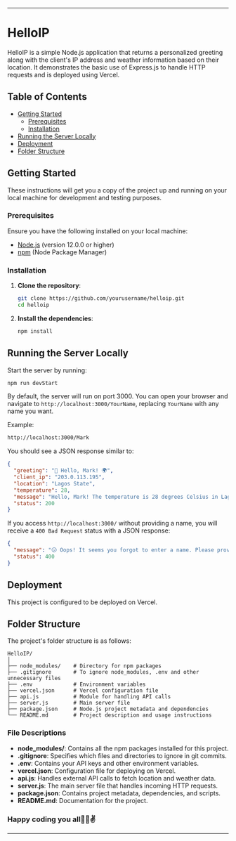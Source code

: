 

---

# HelloIP

HelloIP is a simple Node.js application that returns a personalized greeting along with the client's IP address and weather information based on their location. It demonstrates the basic use of Express.js to handle HTTP requests and is deployed using Vercel.

## Table of Contents

- [Getting Started](#getting-started)
  - [Prerequisites](#prerequisites)
  - [Installation](#installation)
- [Running the Server Locally](#running-the-server-locally)
- [Deployment](#deployment)
- [Folder Structure](#folder-structure)

## Getting Started

These instructions will get you a copy of the project up and running on your local machine for development and testing purposes.

### Prerequisites

Ensure you have the following installed on your local machine:

- [Node.js](https://nodejs.org/) (version 12.0.0 or higher)
- [npm](https://www.npmjs.com/get-npm) (Node Package Manager)

### Installation

1. **Clone the repository**:

   ```sh
   git clone https://github.com/yourusername/helloip.git
   cd helloip
   ```

2. **Install the dependencies**:
   ```sh
   npm install
   ```

## Running the Server Locally

Start the server by running:

```sh
npm run devStart
```

By default, the server will run on port 3000. You can open your browser and navigate to `http://localhost:3000/YourName`, replacing `YourName` with any name you want.

Example:

```sh
http://localhost:3000/Mark
```

You should see a JSON response similar to:

```json
{
  "greeting": "👋 Hello, Mark! 🌍",
  "client_ip": "203.0.113.195",
  "location": "Lagos State",
  "temperature": 28,
  "message": "Hello, Mark! The temperature is 28 degrees Celsius in Lagos State.",
  "status": 200
}
```

If you access `http://localhost:3000/` without providing a name, you will receive a `400 Bad Request` status with a JSON response:

```json
{
  "message": "😕 Oops! It seems you forgot to enter a name. Please provide a name in the URL, like /YourName.",
  "status": 400
}
```

## Deployment

This project is configured to be deployed on Vercel.

## Folder Structure

The project's folder structure is as follows:

```plaintext
HelloIP/
│
├── node_modules/    # Directory for npm packages
├── .gitignore       # To ignore node_modules, .env and other unnecessary files
├── .env             # Environment variables
├── vercel.json      # Vercel configuration file
├── api.js           # Module for handling API calls
├── server.js        # Main server file
├── package.json     # Node.js project metadata and dependencies
└── README.md        # Project description and usage instructions
```

### File Descriptions

- **node_modules/**: Contains all the npm packages installed for this project.
- **.gitignore**: Specifies which files and directories to ignore in git commits.
- **.env**: Contains your API keys and other environment variables.
- **vercel.json**: Configuration file for deploying on Vercel.
- **api.js**: Handles external API calls to fetch location and weather data.
- **server.js**: The main server file that handles incoming HTTP requests.
- **package.json**: Contains project metadata, dependencies, and scripts.
- **README.md**: Documentation for the project.

### Happy coding you all🧑‍💻✌️

---
